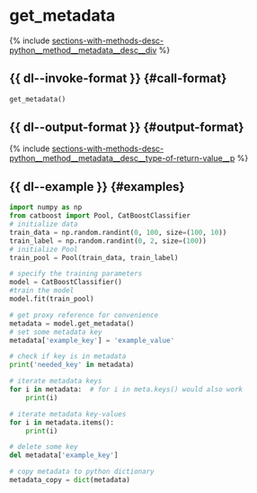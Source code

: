 # get_metadata

{% include [sections-with-methods-desc-python__method__metadata__desc__div](../_includes/work_src/reusage/python__method__metadata__desc__div.md) %}


## {{ dl--invoke-format }} {#call-format}

```python
get_metadata()
```

## {{ dl--output-format }} {#output-format}

{% include [sections-with-methods-desc-python__method__metadata__desc__type-of-return-value__p](../_includes/work_src/reusage/python__method__metadata__desc__type-of-return-value__p.md) %}


## {{ dl--example }} {#examples}

```python
import numpy as np
from catboost import Pool, CatBoostClassifier
# initialize data
train_data = np.random.randint(0, 100, size=(100, 10))
train_label = np.random.randint(0, 2, size=(100))
# initialize Pool
train_pool = Pool(train_data, train_label)

# specify the training parameters 
model = CatBoostClassifier()
#train the model
model.fit(train_pool)

# get proxy reference for convenience
metadata = model.get_metadata()
# set some metadata key
metadata['example_key'] = 'example_value'

# check if key is in metadata
print('needed_key' in metadata)

# iterate metadata keys
for i in metadata:  # for i in meta.keys() would also work
    print(i)

# iterate metadata key-values
for i in metadata.items():
    print(i)

# delete some key
del metadata['example_key']

# copy metadata to python dictionary
metadata_copy = dict(metadata)

```

